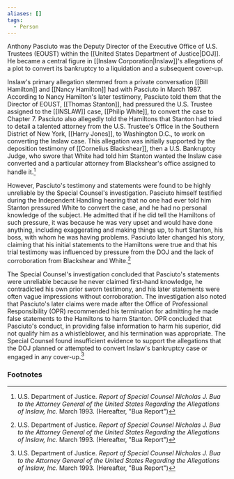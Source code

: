 ```yaml
---
aliases: []
tags:
  - Person
---
```

Anthony Pasciuto was the Deputy Director of the Executive Office of U.S. Trustees (EOUST) within the [[United States Department of Justice|DOJ]]. He became a central figure in [[Inslaw Corporation|Inslaw]]'s allegations of a plot to convert its bankruptcy to a liquidation and a subsequent cover-up.

Inslaw's primary allegation stemmed from a private conversation [[Bill Hamilton]] and [[Nancy Hamilton]] had with Pasciuto in March 1987. According to Nancy Hamilton's later testimony, Pasciuto told them that the Director of EOUST, [[Thomas Stanton]], had pressured the U.S. Trustee assigned to the [[INSLAW]] case, [[Philip White]], to convert the case to Chapter 7. Pasciuto also allegedly told the Hamiltons that Stanton had tried to detail a talented attorney from the U.S. Trustee's Office in the Southern District of New York, [[Harry Jones]], to Washington D.C., to work on converting the Inslaw case. This allegation was initially supported by the deposition testimony of [[Cornelius Blackshear]], then a U.S. Bankruptcy Judge, who swore that White had told him Stanton wanted the Inslaw case converted and a particular attorney from Blackshear's office assigned to handle it.[^1]

However, Pasciuto's testimony and statements were found to be highly unreliable by the Special Counsel's investigation. Pasciuto himself testified during the Independent Handling hearing that no one had ever told him Stanton pressured White to convert the case, and he had no personal knowledge of the subject. He admitted that if he did tell the Hamiltons of such pressure, it was because he was very upset and would have done anything, including exaggerating and making things up, to hurt Stanton, his boss, with whom he was having problems. Pasciuto later changed his story, claiming that his initial statements to the Hamiltons were true and that his trial testimony was influenced by pressure from the DOJ and the lack of corroboration from Blackshear and White.[^1]

The Special Counsel's investigation concluded that Pasciuto's statements were unreliable because he never claimed first-hand knowledge, he contradicted his own prior sworn testimony, and his later statements were often vague impressions without corroboration. The investigation also noted that Pasciuto's later claims were made after the Office of Professional Responsibility (OPR) recommended his termination for admitting he made false statements to the Hamiltons to harm Stanton. OPR concluded that Pasciuto's conduct, in providing false information to harm his superior, did not qualify him as a whistleblower, and his termination was appropriate. The Special Counsel found insufficient evidence to support the allegations that the DOJ planned or attempted to convert Inslaw's bankruptcy case or engaged in any cover-up.[^1]

### Footnotes

[^1]: U.S. Department of Justice. *Report of Special Counsel Nicholas J. Bua to the Attorney General of the United States Regarding the Allegations of Inslaw, Inc.* March 1993. (Hereafter, "Bua Report")